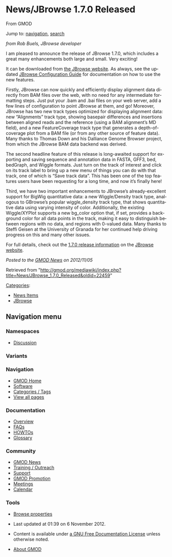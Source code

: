 <div id="mw-page-base" class="noprint">

</div>

<div id="mw-head-base" class="noprint">

</div>

<div id="content" class="mw-body" role="main">

<span id="top"></span>

<div id="mw-js-message" style="display:none;">

</div>



# <span dir="auto">News/JBrowse 1.7.0 Released</span>

<div id="bodyContent">

<div id="siteSub">

From GMOD

</div>

<div id="contentSub">

</div>

<div id="jump-to-nav" class="mw-jump">

Jump to: [navigation](#mw-navigation), [search](#p-search)

</div>

<div id="mw-content-text" class="mw-content-ltr" lang="en" dir="ltr">

*from Rob Buels, JBrowse developer*

I am pleased to announce the release of JBrowse 1.7.0, which includes a
great many enhancements both large and small. Very exciting!

It can be downloaded from
<a href="http://jbrowse.org/jbrowse-1-7-0/" class="external text"
rel="nofollow">the JBrowse website</a>. As always, see the updated
[JBrowse Configuration
Guide](../JBrowse_Configuration_Guide "JBrowse Configuration Guide") for
documentation on how to use the new features.

Firstly, JBrowse can now quickly and efficiently display alignment data
directly from BAM files over the web, with no need for any intermediate
formatting steps. Just put your .bam and .bai files on your web server,
add a few lines of configuration to point JBrowse at them, and go!
Moreover, JBrowse has two new track types optimized for displaying
alignment data: new “Alignments” track type, showing basepair
differences and insertions between aligned reads and the reference
(using a BAM alignment’s MD field), and a new FeatureCoverage track type
that generates a depth-of-coverage plot from a BAM file (or from any
other source of feature data). Many thanks to Thomas Down and his
Dalliance Genome Browser project, from which the JBrowse BAM data
backend was derived.

The second headline feature of this release is long-awaited support for
exporting and saving sequence and annotation data in FASTA, GFF3, bed,
bedGraph, and Wiggle formats. Just turn on the track of interest and
click on its track label to bring up a new menu of things you can do
with that track, one of which is “Save track data”. This has been one of
the top features users have been requesting for a long time, and now
it’s finally here!

Third, we have two important enhancements to JBrowse’s already-excellent
support for BigWig quantitative data: a new Wiggle/Density track type,
analogous to GBrowse’s popular wiggle_density track type, that shows
quantitative data using varying intensity of color. Additionally, the
existing Wiggle/XYPlot supports a new bg_color option that, if set,
provides a background color for all data points in the track, making it
easy to distinguish between regions with no data, and regions with
0-valued data. Many thanks to Steffi Geisen at the University of Granada
for her continued help driving progress on this and many other issues.

For full details, check out the
<a href="http://jbrowse.org/jbrowse-1-7-0/" class="external text"
rel="nofollow">1.7.0 release information</a> on the
<a href="http://jbrowse.org/" class="external text"
rel="nofollow">JBrowse website</a>.

  

<div class="newsfooter">

*Posted to the [GMOD News](../GMOD_News "GMOD News") on 2012/11/05*

</div>

</div>

<div class="printfooter">

Retrieved from
"<http://gmod.org/mediawiki/index.php?title=News/JBrowse_1.7.0_Released&oldid=22459>"

</div>

<div id="catlinks" class="catlinks">

<div id="mw-normal-catlinks" class="mw-normal-catlinks">

[Categories](../Special%3ACategories "Special%3ACategories"):

- [News Items](../Category%3ANews_Items "Category%3ANews Items")
- [JBrowse](../Category%3AJBrowse "Category%3AJBrowse")

</div>

</div>

<div class="visualClear">

</div>

</div>

</div>

<div id="mw-navigation">

## Navigation menu

<div id="mw-head">



<div id="left-navigation">

<div id="p-namespaces" class="vectorTabs" role="navigation"
aria-labelledby="p-namespaces-label">

### Namespaces


- <span id="ca-talk"><a
  href="http://gmod.org/mediawiki/index.php?title=Talk:News/JBrowse_1.7.0_Released&amp;action=edit&amp;redlink=1"
  accesskey="t"
  title="Discussion about the content page [t]">Discussion</a></span>

</div>

<div id="p-variants" class="vectorMenu emptyPortlet" role="navigation"
aria-labelledby="p-variants-label">

### 

### Variants[](#)

<div class="menu">

</div>

</div>

</div>





</div>

</div>

</div>

<div id="mw-panel">

<div id="p-logo" role="banner">

<a href="../Main_Page"
style="background-image: url(../../images/GMOD-cogs.png);"
title="Visit the main page"></a>

</div>

<div id="p-Navigation" class="portal" role="navigation"
aria-labelledby="p-Navigation-label">

### Navigation

<div class="body">

- <span id="n-GMOD-Home">[GMOD Home](../Main_Page)</span>
- <span id="n-Software">[Software](../GMOD_Components)</span>
- <span id="n-Categories-.2F-Tags">[Categories /
  Tags](../Categories)</span>
- <span id="n-View-all-pages">[View all
  pages](../Special:AllPages)</span>

</div>

</div>

<div id="p-Documentation" class="portal" role="navigation"
aria-labelledby="p-Documentation-label">

### Documentation

<div class="body">

- <span id="n-Overview">[Overview](../Overview)</span>
- <span id="n-FAQs">[FAQs](../Category%3AFAQ)</span>
- <span id="n-HOWTOs">[HOWTOs](../Category%3AHOWTO)</span>
- <span id="n-Glossary">[Glossary](../Glossary)</span>

</div>

</div>

<div id="p-Community" class="portal" role="navigation"
aria-labelledby="p-Community-label">

### Community

<div class="body">

- <span id="n-GMOD-News">[GMOD News](../GMOD_News)</span>
- <span id="n-Training-.2F-Outreach">[Training /
  Outreach](../Training_and_Outreach)</span>
- <span id="n-Support">[Support](../Support)</span>
- <span id="n-GMOD-Promotion">[GMOD Promotion](../GMOD_Promotion)</span>
- <span id="n-Meetings">[Meetings](../Meetings)</span>
- <span id="n-Calendar">[Calendar](../Calendar)</span>

</div>

</div>

<div id="p-tb" class="portal" role="navigation"
aria-labelledby="p-tb-label">

### Tools

<div class="body">


- <span id="t-smwbrowselink"><a href="../Special%3ABrowse/News-2FJBrowse_1.7.0_Released"
  rel="smw-browse">Browse properties</a></span>


</div>

</div>

</div>

</div>

<div id="footer" role="contentinfo">

- <span id="footer-info-lastmod">Last updated at 01:39 on 6 November
  2012.</span>
<!-- - <span id="footer-info-viewcount">6,530 page views.</span> -->
- <span id="footer-info-copyright">Content is available under
  <a href="http://www.gnu.org/licenses/fdl-1.3.html" class="external"
  rel="nofollow">a GNU Free Documentation License</a> unless otherwise
  noted.</span>

<!-- -->

- <span id="footer-places-about">[About
  GMOD](../GMOD:About "GMOD:About")</span>

<!-- -->






</div>
